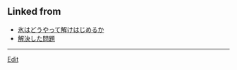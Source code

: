 ---
---
## Linked from

* [氷はどうやって解けはじめるか](氷はどうやって解けはじめるか.md)
* [解決した問題](解決した問題.md)


----
[Edit](https://github.com/vitroid/vitroid.github.io/edit/master/MD/氷はどうやって解けはじめるか.md)

